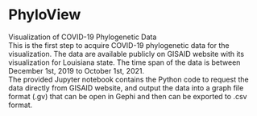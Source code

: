 # PhyloView
 Visualization of COVID-19 Phylogenetic Data<br>
This is the first step to acquire COVID-19 phylogenetic data for the visualization. The data are available publicly on GISAID website with its visualization for Louisiana state. The time span of the data is between December 1st, 2019 to October 1st, 2021.<br>
The provided Jupyter notebook contains the Python code to request the data directly from GISAID website, and output the data into a graph file format (.gv) that can be open in Gephi and then can be exported to .csv format.
